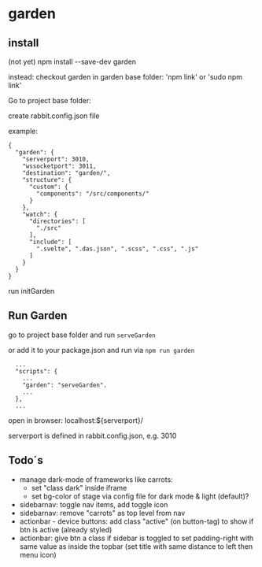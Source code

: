 # garden

## install 
(not yet) npm install --save-dev garden

instead:
checkout garden
in garden base folder: 'npm link' or 'sudo npm link'

Go to project base folder:

create rabbit.config.json file

example:
```
{
  "garden": {
    "serverport": 3010,
    "wssocketport": 3011,
    "destination": "garden/",
    "structure": {
      "custom": {
        "components": "/src/components/"
      }
    },
    "watch": {
      "directories": [
        "./src"
      ],
      "include": [
        ".svelte", ".das.json", ".scss", ".css", ".js"
      ]
    }
  }
}
```

run initGarden


## Run Garden

go to project base folder and run `serveGarden`

or add it to your package.json and run via `npm run garden`
```
  ...
  "scripts": {
    ...
    "garden": "serveGarden".
    ...
  },
  ...
```

open in browser: localhost:${serverport}/ 

serverport is defined in rabbit.config.json, e.g. 3010


## Todo´s

* manage dark-mode of frameworks like carrots:
  * set "class dark" inside iframe
  * set bg-color of stage via config file for dark mode & light (default)?
* sidebarnav: toggle nav items, add toggle icon
* sidebarnav: remove "carrots" as top level from nav
* actionbar - device buttons: add class "active" (on button-tag) to show if btn is active (already styled)
* actionbar: give btn a class if sidebar is toggled to set padding-right with same value as inside the topbar (set title with same distance to left then menu icon)